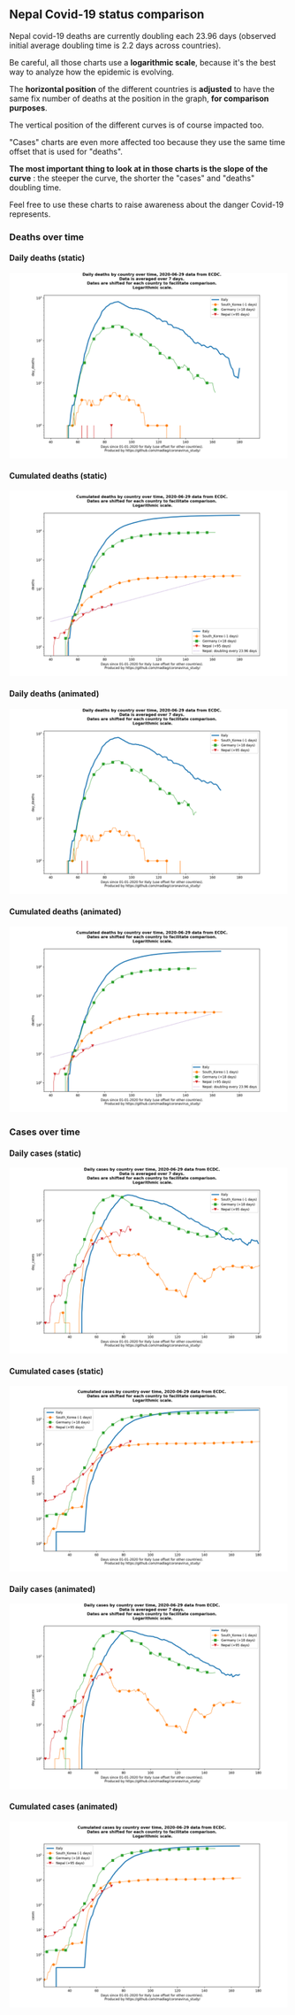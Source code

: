 ## Nepal Covid-19 status comparison 

Nepal covid-19 deaths are currently doubling each 23.96 days (observed initial average doubling time is 2.2 days across countries).



Be careful, all those charts use a **logarithmic scale**, because it's the best way to analyze how the epidemic is evolving.
 
The **horizontal position** of the different countries is **adjusted** to have the same fix number of deaths at the position in the graph, **for comparison purposes**.

The vertical position of the different curves is of course impacted too.

"Cases" charts are even more affected too because they use the same time offset that is used for "deaths".

**The most important thing to look at in those charts is the slope of the curve** : the steeper the curve, the shorter the "cases" and "deaths" doubling time.

Feel free to use these charts to raise awareness about the danger Covid-19 represents. 


 
### Deaths over time
 
#### Daily deaths (static)
![Nepal covid-19 daily deaths static chart](https://raw.githubusercontent.com/madlag/coronavirus_study/master/notebooks/graphs/2020-06-29/countries/Nepal/2020-06-29_Nepal_day_deaths.png "Nepal covid-19 day_deaths static chart")   
 
#### Cumulated deaths (static)
![Nepal covid-19 cumulated deaths static chart](https://raw.githubusercontent.com/madlag/coronavirus_study/master/notebooks/graphs/2020-06-29/countries/Nepal/2020-06-29_Nepal_deaths.png "Nepal covid-19 deaths static chart")   
 
#### Daily deaths (animated)
![Nepal covid-19 daily deaths animated chart](https://raw.githubusercontent.com/madlag/coronavirus_study/master/notebooks/graphs/2020-06-29/countries/Nepal/2020-06-29_Nepal_day_deaths.gif "Nepal covid-19 day_deaths animated chart")   
 
#### Cumulated deaths (animated)
![Nepal covid-19 cumulated deaths animated chart](https://raw.githubusercontent.com/madlag/coronavirus_study/master/notebooks/graphs/2020-06-29/countries/Nepal/2020-06-29_Nepal_deaths.gif "Nepal covid-19 deaths animated chart")   

 
### Cases over time
 
#### Daily cases (static)
![Nepal covid-19 daily cases static chart](https://raw.githubusercontent.com/madlag/coronavirus_study/master/notebooks/graphs/2020-06-29/countries/Nepal/2020-06-29_Nepal_day_cases.png "Nepal covid-19 day_cases static chart")   
 
#### Cumulated cases (static)
![Nepal covid-19 cumulated cases static chart](https://raw.githubusercontent.com/madlag/coronavirus_study/master/notebooks/graphs/2020-06-29/countries/Nepal/2020-06-29_Nepal_cases.png "Nepal covid-19 cases static chart")   
 
#### Daily cases (animated)
![Nepal covid-19 daily cases animated chart](https://raw.githubusercontent.com/madlag/coronavirus_study/master/notebooks/graphs/2020-06-29/countries/Nepal/2020-06-29_Nepal_day_cases.gif "Nepal covid-19 day_cases animated chart")   
 
#### Cumulated cases (animated)
![Nepal covid-19 cumulated cases animated chart](https://raw.githubusercontent.com/madlag/coronavirus_study/master/notebooks/graphs/2020-06-29/countries/Nepal/2020-06-29_Nepal_cases.gif "Nepal covid-19 cases animated chart")   

